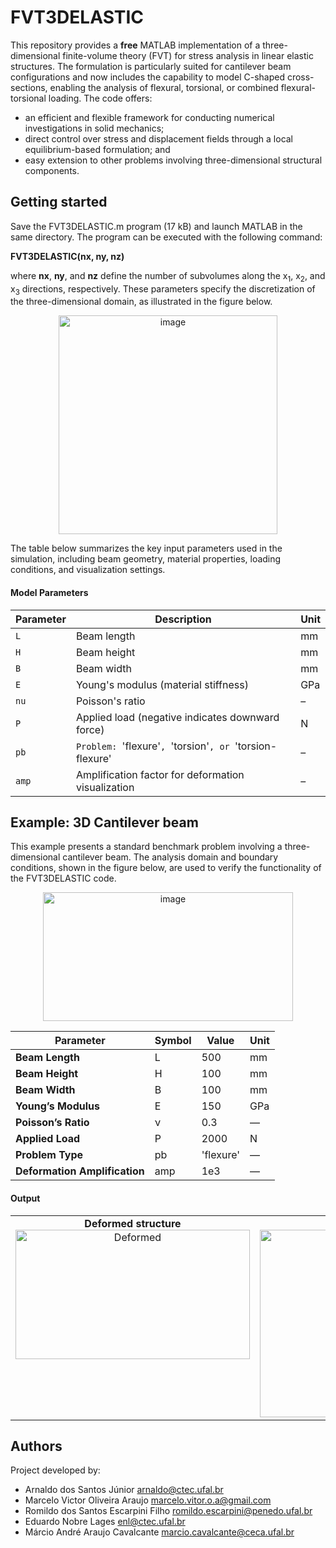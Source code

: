 # FVT3DELASTIC

This repository provides a **free** MATLAB implementation of a three-dimensional finite-volume theory (FVT) for stress analysis in linear elastic structures. The formulation is particularly suited for cantilever beam configurations and now includes the capability to model C-shaped cross-sections, enabling the analysis of flexural, torsional, or combined flexural-torsional loading. The code offers:

* an efficient and flexible framework for conducting numerical investigations in solid mechanics;
* direct control over stress and displacement fields through a local equilibrium-based formulation; and
* easy extension to other problems involving three-dimensional structural components.

## Getting started

Save the FVT3DELASTIC.m program (17 kB) and launch MATLAB in the same directory. The program can be executed with the following command:

**FVT3DELASTIC(nx, ny, nz)**

where **nx**, **ny**, and **nz** define the number of subvolumes along the x<sub>1</sub>, x<sub>2</sub>, and x<sub>3</sub> directions, respectively. These parameters specify the discretization of the three-dimensional domain, as illustrated in the figure below.
<p align="center">
<img width="350" height="350" alt="image" src="https://github.com/user-attachments/assets/3d92838e-2fcb-40f7-b0da-80d891ec62d6" />
</p>

The table below summarizes the key input parameters used in the simulation, including beam geometry, material properties, loading conditions, and visualization settings.

#### Model Parameters

| Parameter       | Description                                          | Unit             |
|-----------------|------------------------------------------------------|------------------|
| `L`             | Beam length                                          | mm               |
| `H`             | Beam height                                          | mm               |
| `B`             | Beam width                                           | mm               |
| `E`             | Young's modulus (material stiffness)                 | GPa              |
| `nu`            | Poisson's ratio                                      | –                |
| `P`             | Applied load (negative indicates downward force)     | N                |
| `pb`            | `Problem: `'flexure'`, `'torsion'`, or `'torsion-flexure' | –          |
| `amp`           | Amplification factor for deformation visualization   | –                | 

<!-- ## Documentation -->

<!-- The journal article uses the FVT3DELASTIC to generate the examples presented. -->

## Example: 3D Cantilever beam

This example presents a standard benchmark problem involving a three-dimensional cantilever beam. The analysis domain and boundary conditions, shown in the figure below, are used to verify the functionality of the FVT3DELASTIC code.

<p align="center">
<img width="400" height="206" alt="image" src="https://github.com/user-attachments/assets/56962135-65c7-44d0-ba56-1cc5c18a9910" />
</p>

| Parameter               | Symbol | Value     | Unit    |
|-------------------------|--------|-----------|---------|
| **Beam Length**         | L      | 500       | mm      |
| **Beam Height**         | H      | 100       | mm      |
| **Beam Width**          | B      | 100       | mm      |
| **Young’s Modulus**     | E      | 150       | GPa     |
| **Poisson’s Ratio**     | ν      | 0.3       | —       |
| **Applied Load**        | P      | 2000      | N       |
| **Problem Type**        | pb     | 'flexure' | —       |
| **Deformation Amplification** | amp    | 1e3       | —       |

#### Output

<table align="center">
  <tr>
    <td align="center" valign="top">
      <strong>Deformed structure</strong><br>
      <img width="375" height="207" alt="Deformed" src="https://github.com/user-attachments/assets/55c63898-61b3-42af-91ae-f9514570bcb1" />
    </td>
    <td align="center" valign="top">
      <strong>Stress fields</strong><br>
      <img width="900" height="300" alt="Stress fields" src="https://github.com/user-attachments/assets/1a826ba6-0fc4-4749-b6d4-4bfef5d56534" />
    </td>
  </tr>
</table>

## Authors

Project developed by:

* Arnaldo dos Santos Júnior  arnaldo@ctec.ufal.br
* Marcelo Victor Oliveira Araujo marcelo.vitor.o.a@gmail.com
* Romildo dos Santos Escarpini Filho romildo.escarpini@penedo.ufal.br
* Eduardo Nobre Lages enl@ctec.ufal.br
* Márcio André Araujo Cavalcante marcio.cavalcante@ceca.ufal.br
